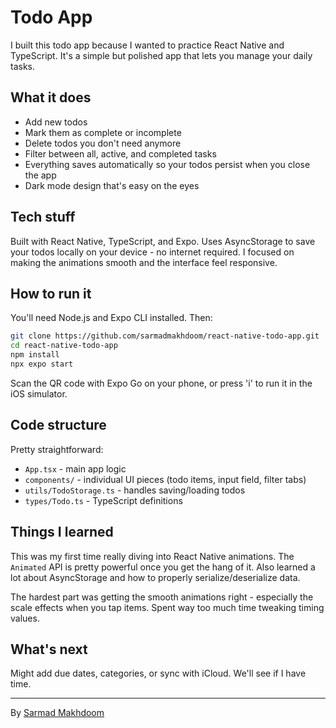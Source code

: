 # Todo App

I built this todo app because I wanted to practice React Native and TypeScript. It's a simple but polished app that lets you manage your daily tasks.

## What it does

- Add new todos
- Mark them as complete or incomplete
- Delete todos you don't need anymore
- Filter between all, active, and completed tasks
- Everything saves automatically so your todos persist when you close the app
- Dark mode design that's easy on the eyes

## Tech stuff

Built with React Native, TypeScript, and Expo. Uses AsyncStorage to save your todos locally on your device - no internet required. I focused on making the animations smooth and the interface feel responsive.

## How to run it

You'll need Node.js and Expo CLI installed. Then:

```bash
git clone https://github.com/sarmadmakhdoom/react-native-todo-app.git
cd react-native-todo-app
npm install
npx expo start
```

Scan the QR code with Expo Go on your phone, or press 'i' to run it in the iOS simulator.

## Code structure

Pretty straightforward:
- `App.tsx` - main app logic
- `components/` - individual UI pieces (todo items, input field, filter tabs)
- `utils/TodoStorage.ts` - handles saving/loading todos
- `types/Todo.ts` - TypeScript definitions

## Things I learned

This was my first time really diving into React Native animations. The `Animated` API is pretty powerful once you get the hang of it. Also learned a lot about AsyncStorage and how to properly serialize/deserialize data.

The hardest part was getting the smooth animations right - especially the scale effects when you tap items. Spent way too much time tweaking timing values.

## What's next

Might add due dates, categories, or sync with iCloud. We'll see if I have time.

---

By [Sarmad Makhdoom](https://github.com/sarmadmakhdoom)
